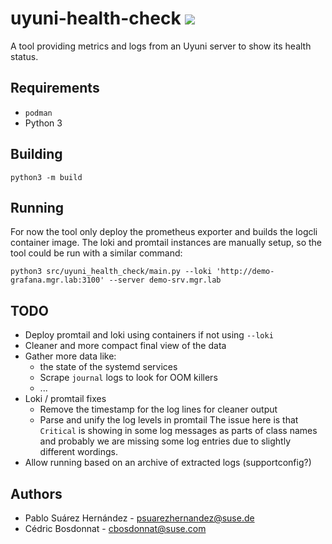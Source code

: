 # uyuni-health-check <img src="https://img.shields.io/badge/EXPERIMENTAL-WIP-red" />

A tool providing metrics and logs from an Uyuni server to show its health status.

## Requirements

* `podman`
* Python 3

## Building

    python3 -m build

##  Running

For now the tool only deploy the prometheus exporter and builds the logcli container image.
The loki and promtail instances are manually setup, so the tool could be run with a similar command:

    python3 src/uyuni_health_check/main.py --loki 'http://demo-grafana.mgr.lab:3100' --server demo-srv.mgr.lab

## TODO

* Deploy promtail and loki using containers if not using `--loki`
* Cleaner and more compact final view of the data
* Gather more data like:
  * the state of the systemd services
  * Scrape `journal` logs to look for OOM killers
  * ...
* Loki / promtail fixes
  * Remove the timestamp for the log lines for cleaner output
  * Parse and unify the log levels in promtail
    The issue here is that `Critical` is showing in some log messages as parts of class names and probably we are missing some log entries due to slightly different wordings.
* Allow running based on an archive of extracted logs (supportconfig?)

## Authors

- Pablo Suárez Hernández - <psuarezhernandez@suse.de>
- Cédric Bosdonnat - <cbosdonnat@suse.com>

